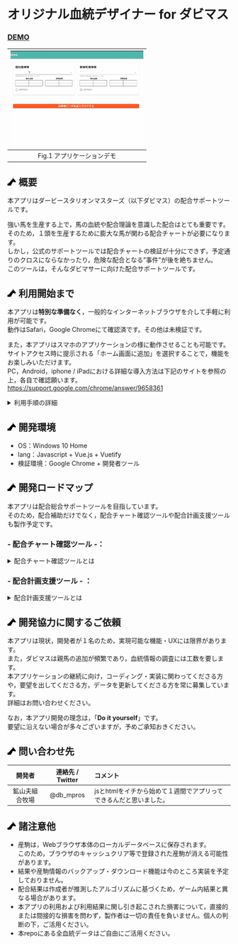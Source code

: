 # オリジナル血統デザイナー for ダビマス
### <b><U>DEMO</U></b>

|<img src="assets/Demo.gif" width=300px>| 
|:--:| 
| Fig.1 アプリケーションデモ |

## <img src="assets/uma.png" width=20px> 概要
本アプリはダービースタリオンマスターズ（以下ダビマス）の配合サポートツールです。


強い馬を生産する上で，馬の血統や配合理論を意識した配合はとても重要です。<br>
そのため，１頭を生産するために膨大な馬が関わる配合チャートが必要になります。<br>
しかし，公式のサポートツールでは配合チャートの検証が十分にできず，予定通りのクロスにならなかったり，危険な配合となる”事件”が後を絶ちません。<br>
このツールは，そんなダビマサーに向けた配合サポートツールです。<br>


## <img src="assets/uma.png" width=20px> 利用開始まで
本アプリは<b>特別な準備なく</b>，一般的なインターネットブラウザを介して手軽に利用が可能です。<br>
動作はSafari，Google Chromeにて確認済です。その他は未検証です。<br>

また，本アプリはスマホのアプリケーションの様に動作させることも可能です。<br>
サイトアクセス時に提示される「ホーム画面に追加」を選択することで，機能をお楽しみいただけます。<br>
PC，Android，iphone / iPadにおける詳細な導入方法は下記のサイトを参照の上，各自で確認願います。<br>
https://support.google.com/chrome/answer/9658361

<details><summary> 利用手順の詳細 </summary>


## <img src="assets/uma.png" width=20px> 利用方法
本アプリの画面をFig.2に示します。<br>
このうち，③ 産駒確認フィールド，④産駒登録フィールドは初期状態では描画されていません。<br>
| <img src="assets/field.png" width=256px alt="配合ツール">| 
|:--:| 
| Fig.2 操作画面 |

### -手順-
1. 馬名選択フィールドに，配合したい両親の名前を入力し選択
2. 両親が選択された場合，産駒確認フィールド，産駒登録フィールドが自動で描画
3. 産駒確認フィールドにて，配合理論（完璧な配合，面白い配合等）やクロス，血統等を確認
4. 産駒を親馬とする場合，産駒登録フィールド「産駒名入力」に名前を入力
5. "★ (産駒名)が正常に登録されました"と表示されれば，登録完了
6. 産駒を削除する場合，「自家製データをすべてクリアする」を選択

</details>


## <img src="assets/uma.png" width=20px> 開発環境
* OS：Windows 10 Home
* lang：Javascript + Vue.js + Vuetify
* 検証環境：Google Chrome + 開発者ツール


## <img src="assets/uma.png" width=20px> 開発ロードマップ
本アプリは配合総合サポートツールを目指しています。<br>
そのため，配合補助だけでなく，配合チャート確認ツールや配合計画支援ツールも製作予定です。<br>



### - <b>配合チャート確認ツール</b> -：

<details><summary>配合チャート確認ツールとは</summary>
ゲーム内の配合掲示板のように「どの馬を，いつ掛け合わせるか」が一目で分かるツールです。<br>
現在開発は未着手ですが，クロス間違いや危険な配合予防には「配合シミュレータ」と「配合チャート確認ツール」が一体となることが重要だと考えており，今後の実装を予定しています。<br>
  
| <img src="assets/RoughSketch01.png" width=256px alt="配合ツール">| 
|:--:| 
| Fig.3 配合チャート確認ツールのラフスケッチ |
  
</details>


### - <b>配合計画支援ツール</b> - ：
<details><summary>配合計画支援ツールとは</summary>
配合チャートに基づき「どの馬を，どのタイミングで」生産するかを決定する配合計画を支援するツールです。

今までは，配合チャート作成→実行のギャップに潜む問題を解決するアプリケーションを紹介しました。<br>
一方で，特に，種側を薄める操作を伴う配合における問題はもう１つ存在します。<br>
<B>種側の作成タイミングをいつにするか</B>，です。

配合チャートを確認しつつ，牝馬と並行して牡馬を育てる作業は非常な苦労を伴い，この結果として<b>配合のし忘れ</b>をしてしまい，決して安くはない種ポイントをドブに捨てざるを得なかった人は少なくないと思います。<br>
このような問題に対し，牡馬の育成見積もり期間，牝馬の生産期間に基づき配合の投入順序を決めるサポートアプリケーションの開発を計画しています。<br></details>

## <img src="assets/uma.png" width=20px> 開発協力に関するご依頼
本アプリは現状，開発者が１名のため，実現可能な機能・UXには限界があります。<br>
また，ダビマスは親馬の追加が頻繁であり，血統情報の調査には工数を要します。<br>
本アプリケーションの継続に向け，コーディング・実装に関わってくださる方や，要望を出してくださる方，データを更新してくださる方を常に募集しています。<br>詳細はお問い合わせください。

なお，本アプリ開発の理念は，「<b>Do it yourself</b>」です。<br>
要望に沿えない場合が多々ございますが，予めご承知おきください。

## <img src="assets/uma.png" width=20px> 問い合わせ先
|  開発者  |  連絡先 / Twitter  |  コメント  |
| :----: | :----: | :---- |
|  鉱山夫組合牧場  |  @db_mpros  |  jsとhtmlをイチから始めて１週間でアプリってできるんだと思いました。  |

## <img src="assets/uma.png" width=20px> 諸注意他

* 産駒は，Webブラウザ本体のローカルデータベースに保存されます。<br>このため，ブラウザのキャッシュクリア等で登録された産駒が消える可能性があります。
* 結果や産駒情報のバックアップ・ダウンロード機能は今のところ実装を予定しておりません。
* 配合結果は作成者が推測したアルゴリズムに基づくため，ゲーム内結果と異なる場合があります。
* 本アプリの利用および利用結果に関し引き起こされた損害について，直接的または間接的な損害を問わず，製作者は一切の責任を負いません。個人の判断の下，ご活用ください。
* 本repoにある全血統データはご自由にご活用ください。
